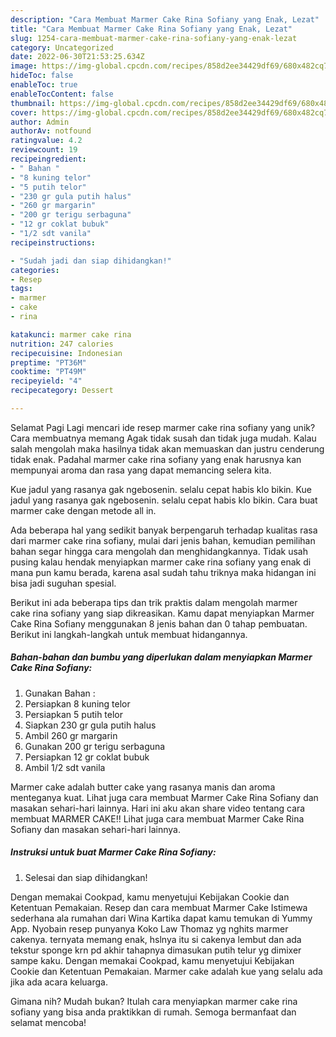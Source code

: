 ```yaml
---
description: "Cara Membuat Marmer Cake Rina Sofiany yang Enak, Lezat"
title: "Cara Membuat Marmer Cake Rina Sofiany yang Enak, Lezat"
slug: 1254-cara-membuat-marmer-cake-rina-sofiany-yang-enak-lezat
category: Uncategorized
date: 2022-06-30T21:53:25.634Z
image: https://img-global.cpcdn.com/recipes/858d2ee34429df69/680x482cq70/marmer-cake-rina-sofiany-foto-resep-utama.jpg
hideToc: false
enableToc: true
enableTocContent: false
thumbnail: https://img-global.cpcdn.com/recipes/858d2ee34429df69/680x482cq70/marmer-cake-rina-sofiany-foto-resep-utama.jpg
cover: https://img-global.cpcdn.com/recipes/858d2ee34429df69/680x482cq70/marmer-cake-rina-sofiany-foto-resep-utama.jpg
author: Admin
authorAv: notfound
ratingvalue: 4.2
reviewcount: 19
recipeingredient:
- " Bahan "
- "8 kuning telor"
- "5 putih telor"
- "230 gr gula putih halus"
- "260 gr margarin"
- "200 gr terigu serbaguna"
- "12 gr coklat bubuk"
- "1/2 sdt vanila"
recipeinstructions:

- "Sudah jadi dan siap dihidangkan!"
categories:
- Resep
tags:
- marmer
- cake
- rina

katakunci: marmer cake rina 
nutrition: 247 calories
recipecuisine: Indonesian
preptime: "PT36M"
cooktime: "PT49M"
recipeyield: "4"
recipecategory: Dessert

---
```



Selamat Pagi Lagi mencari ide resep marmer cake rina sofiany yang unik? Cara membuatnya memang Agak tidak susah dan tidak juga mudah. Kalau salah mengolah maka hasilnya tidak akan memuaskan dan justru cenderung tidak enak. Padahal marmer cake rina sofiany yang enak harusnya kan mempunyai aroma dan rasa yang dapat memancing selera kita.


Kue jadul yang rasanya gak ngebosenin. selalu cepat habis klo bikin. Kue jadul yang rasanya gak ngebosenin. selalu cepat habis klo bikin. Cara buat marmer cake dengan metode all in.

Ada beberapa hal yang sedikit banyak berpengaruh terhadap kualitas rasa dari marmer cake rina sofiany, mulai dari jenis bahan, kemudian pemilihan bahan segar hingga cara mengolah dan menghidangkannya. Tidak usah pusing kalau hendak menyiapkan marmer cake rina sofiany yang enak di mana pun kamu berada, karena asal sudah tahu triknya maka hidangan ini bisa jadi suguhan spesial.


Berikut ini ada beberapa tips dan trik praktis dalam mengolah marmer cake rina sofiany yang siap dikreasikan. Kamu dapat menyiapkan Marmer Cake Rina Sofiany menggunakan 8 jenis bahan dan 0 tahap pembuatan. Berikut ini langkah-langkah untuk membuat hidangannya.

<!--inarticleads1-->

##### Bahan-bahan dan bumbu yang diperlukan dalam menyiapkan Marmer Cake Rina Sofiany:

1. Gunakan  Bahan :
1. Persiapkan 8 kuning telor
1. Persiapkan 5 putih telor
1. Siapkan 230 gr gula putih halus
1. Ambil 260 gr margarin
1. Gunakan 200 gr terigu serbaguna
1. Persiapkan 12 gr coklat bubuk
1. Ambil 1/2 sdt vanila


Marmer cake adalah butter cake yang rasanya manis dan aroma menteganya kuat. Lihat juga cara membuat Marmer Cake Rina Sofiany dan masakan sehari-hari lainnya. Hari ini aku akan share video tentang cara membuat MARMER CAKE!! Lihat juga cara membuat Marmer Cake Rina Sofiany dan masakan sehari-hari lainnya. 

<!--inarticleads2-->

##### Instruksi untuk buat Marmer Cake Rina Sofiany:


1. Selesai dan siap dihidangkan!

Dengan memakai Cookpad, kamu menyetujui Kebijakan Cookie dan Ketentuan Pemakaian. Resep dan cara membuat Marmer Cake Istimewa sederhana ala rumahan dari Wina Kartika dapat kamu temukan di Yummy App. Nyobain resep punyanya Koko Law Thomaz yg nghits marmer cakenya. ternyata memang enak, hslnya itu si cakenya lembut dan ada tekstur sponge krn pd akhir tahapnya dimasukan putih telur yg dimixer sampe kaku. Dengan memakai Cookpad, kamu menyetujui Kebijakan Cookie dan Ketentuan Pemakaian. Marmer cake adalah kue yang selalu ada jika ada acara keluarga. 

Gimana nih? Mudah bukan? Itulah cara menyiapkan marmer cake rina sofiany yang bisa anda praktikkan di rumah. Semoga bermanfaat dan selamat mencoba!
